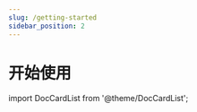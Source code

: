 ```yaml
---
slug: /getting-started
sidebar_position: 2
---
```


# 开始使用

import DocCardList from '@theme/DocCardList';

<DocCardList />